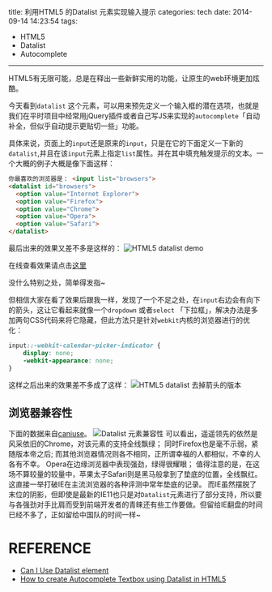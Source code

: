 title: 利用HTML5 的Datalist 元素实现输入提示
categories: tech
date: 2014-09-14 14:23:54
tags:
- HTML5
- Datalist
- Autocomplete
---

HTML5有无限可能，总是在释出一些新鲜实用的功能，让原生的web环境更加炫酷。

今天看到`datalist` 这个元素，可以用来预先定义一个输入框的潜在选项，也就是我们在平时项目中经常用jQuery插件或者自己写JS来实现的`autocomplete`「自动补全，但似乎自动提示更贴切一些」功能。

<!-- more -->

具体来说，页面上的`input`还是原来的`input`，只是在它的下面定义一下新的`datalist`,并且在该`input`元素上指定`list`属性。并在其中填充触发提示的文本。一个大概的例子大概是像下面这样：
```html
你最喜欢的浏览器是： <input list="browsers">
<datalist id="browsers">
  <option value="Internet Explorer">
  <option value="Firefox">
  <option value="Chrome">
  <option value="Opera">
  <option value="Safari">
</datalist>
```
最后出来的效果又差不多是这样的：
![HTML5 datalist demo](datalist1.gif)

在线查看效果请点击[这里](http://sandbox.runjs.cn/show/lvgpes2k)

没什么特别之处，简单得发指~

但相信大家在看了效果后跟我一样，发现了一个不足之处，在`input`右边会有向下的箭头，这让它看起来就像一个`dropdown` 或者`select` 「下拉框」，解决办法是多加两句CSS代码来将它隐藏，但此方法只是针对`webkit`内核的浏览器进行的优化：

```css
input::-webkit-calendar-picker-indicator {
    display: none;
    -webkit-appearance: none;
}
```

这样之后出来的效果差不多成了这样：
![HTML5 datalist 去掉箭头的版本](datalist2.gif)


浏览器兼容性
---
下面的数据来自[caniuse](http://caniuse.com/#feat=datalist)。
![Datalist 元素兼容性](caniuse_datalist.jpg)
可以看出，遥遥领先的依然是风采依旧的Chrome，对该元素的支持全线飘绿；
同时Firefox也是毫不示弱，紧随版本帝之后;
而其他浏览器情况则各不相同，正所谓幸福的人都相似，不幸的人各有不幸。
Opera在边缘浏览器中表现强劲，绿得很耀眼；
值得注意的是，在这场不算较量的较量中，苹果太子Safari则是黑马般拿到了垫底的位置，全线飘红。这直接一举打破IE在主流浏览器的各种评测中常年垫底的记录。
而IE虽然摆脱了末位的阴影，但即使是最新的IE11也只是对`Datalist`元素进行了部分支持，所以要与各强劲对手比肩而受到前端开发者的青睐还有些工作要做。但留给IE翻盘的时间已经不多了，正如留给中国队的时间一样~


REFERENCE
===
* [Can I Use Datalist element](http://caniuse.com/#feat=datalist)
* [How to create Autocomplete Textbox using Datalist in HTML5](http://www.codelator.com/blog/2014/sep/how-to-create-autocomplete-textbox-using-datalist-in-html5.html)
